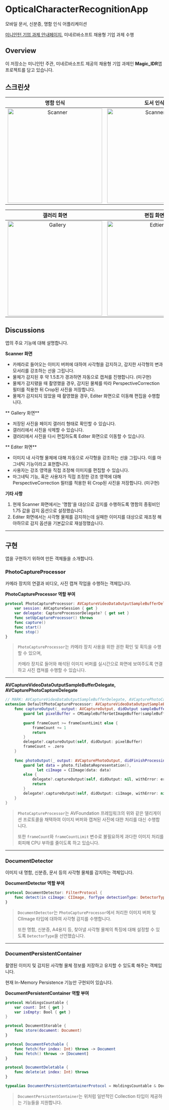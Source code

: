 #  OpticalCharacterRecognitionApp
모바일 문서, 신분증, 명함 인식 어플리케이션

[미니인턴 기업 과제 안내페이지](https://miniintern.com/projects/1269), 미네르바소프트 채용형 기업 과제 수행

## Overview
이 저장소는 미니인턴 주관, 미네르바소프트 제공의 채용형 기업 과제인 **Magic_IDR**앱 프로젝트를 담고 있습니다.

## 스크린샷
|**명함 인식**|**도서 인식**|
|:--:|:--:|
|<img src="https://github.com/Remaked-Swain/ScreenShotRepository/blob/main/Magic_IDR/Scanner.PNG?raw=true" alt="Scanner" width="300px">|<img src="https://github.com/Remaked-Swain/ScreenShotRepository/blob/main/Magic_IDR/Scanner2.PNG?raw=true" alt="Scanner2" width="300px">|

|**갤러리 화면**|**편집 화면**|
|:--:|:--:|
|<img src="https://github.com/Remaked-Swain/ScreenShotRepository/blob/main/Magic_IDR/Gallery.PNG?raw=true" alt="Gallery" width="300px">|<img src="https://github.com/Remaked-Swain/ScreenShotRepository/blob/main/Magic_IDR/Editer.PNG?raw=true" alt="Edtier" width="300px">|

## Discussions
앱의 주요 기능에 대해 설명합니다.

**Scanner 화면**
* 카메라로 들어오는 이미지 버퍼에 대하여 사각형을 감지하고, 감지한 사각형의 변과 모서리를 강조하는 선을 그립니다.
* 물체가 감지된 후 약 1.5초가 경과하면 자동으로 캡쳐를 진행합니다. (미구현)
* 물체가 감지됐을 때 촬영했을 경우, 감지된 물체를 따라 PerspectiveCorrection 필터를 적용한 뒤 Crop된 사진을 저장합니다.
* 물체가 감지되지 않았을 때 촬영했을 경우, Editer 화면으로 이동해 편집을 수행합니다.

** Gallery 화면**
* 저장된 사진을 페이지 갤러리 형태로 확인할 수 있습니다.
* 갤러리에서 사진을 삭제할 수 있습니다.
* 갤러리에서 사진을 다시 편집하도록 Editer 화면으로 이동할 수 있습니다.

** Editer 화면**
* 이미지 내 사각형 물체에 대해 자동으로 사각형을 강조하는 선을 그립니다. 이를 마그네틱 기능이라고 표현합니다.
* 사용자는 강조 영역을 직접 조정해 이미지를 편집할 수 있습니다.
* 마그네틱 기능, 혹은 사용자가 직접 조정한 강조 영역에 대해 PerspectiveCorrection 필터를 적용한 뒤 Crop된 사진을 저장합니다. (미구현)

**기타 사항**
1. 현재 Scanner 화면에서는 '명함'을 대상으로 감지를 수행하도록 명함의 종횡비인 1.75 값을 감지 옵션으로 설정했습니다.
2. Editer 화면에서는 사각형 물체를 감지하는데 실패한 이미지를 대상으로 재조정 해야하므로 감지 옵션을 기본값으로 재설정했습니다.

---

## 구현
앱을 구현하기 위하여 만든 객체들을 소개합니다.

### PhotoCaptureProcessor
카메라 장치의 연결과 비디오, 사진 캡쳐 작업을 수행하는 객체입니다.

**PhotoCaptureProcessor 역할 부여**
```swift
protocol PhotoCaptureProcessor: AVCaptureVideoDataOutputSampleBufferDelegate & AVCapturePhotoCaptureDelegate {
    var session: AVCaptureSession { get }
    var delegate: CaptureProcessorDelegate? { get set }
    func setUpCaptureProcessor() throws
    func capture()
    func start()
    func stop()
}
```
> `PhotoCaptureProcessor`는 카메라 장치 사용을 위한 권한 확인 및 획득을 수행할 수 있으며,
> 
> 카메라 장치로 들어와 해석된 이미지 버퍼를 실시간으로 화면에 보여주도록 연결하고 사진 캡쳐를 수행할 수 있습니다.

---

**AVCaptureVideoDataOutputSampleBufferDelegate, AVCapturePhotoCaptureDelegate**
```swift
// MARK: AVCaptureVideoDataOutputSampleBufferDelegate, AVCapturePhotoCaptureDelegate Confirmation
extension DefaultPhotoCaptureProcessor: AVCaptureVideoDataOutputSampleBufferDelegate, AVCapturePhotoCaptureDelegate {
    func captureOutput(_ output: AVCaptureOutput, didOutput sampleBuffer: CMSampleBuffer, from connection: AVCaptureConnection) {
        guard let pixelBuffer = CMSampleBufferGetImageBuffer(sampleBuffer) else { return }
        
        guard frameCount >= frameCountLimit else {
            frameCount += 1
            return
        }
        delegate?.captureOutput(self, didOutput: pixelBuffer)
        frameCount = .zero
    }
    
    func photoOutput(_ output: AVCapturePhotoOutput, didFinishProcessingPhoto photo: AVCapturePhoto, error: Error?) {
        guard let data = photo.fileDataRepresentation(),
              let ciImage = CIImage(data: data)
        else {
            delegate?.captureOutput(self, didOutput: nil, withError: error)
            return
        }
        delegate?.captureOutput(self, didOutput: ciImage, withError: nil)
    }
}
```
> `PhotoCaptureProcessor`는 AVFoundation 프레임워크의 위와 같은 델리게이션 프로토콜을 채택하여 이미지 버퍼와 캡쳐된 사진에 대한 처리를 대신 수행합니다.
>
> 또한 `frameCount`와 `frameCountLimit` 변수로 불필요하게 과다한 이미지 처리를 회피해 CPU 부하를 줄이도록 하고 있습니다.

---

### DocumentDetector
이미지 내 명함, 신분증, 문서 등의 사각형 물체를 감지하는 객체입니다.

**DocumentDetector 역할 부여**
```swift
protocol DocumentDetector: FilterProtocol {
    func detect(in ciImage: CIImage, forType detectionType: DetectorType) throws -> RectangleModel
}
```
> `DocumentDetector`는 `PhotoCaptureProcessor`에서 처리한 이미지 버퍼 및 CIImage 타입에 대하여 사각형 감지를 수행합니다.
>
> 또한 명함, 신분증, A4용지 등, 찾아낼 사각형 물체의 특징에 대해 설정할 수 있도록 `DetectorType`을 선언했습니다.

---

### DocumentPersistentContainer
촬영된 이미지 및 감지된 사각형 물체 정보를 저장하고 유지할 수 있도록 해주는 객체입니다.

현재 In-Memory Persistence 기능만 구현되어 있습니다.

**DocumentPersistentContainer 역할 부여**
```swift
protocol HoldingsCountable {
    var count: Int { get }
    var isEmpty: Bool { get }
}

protocol DocumentStorable {
    func store(document: Document)
}

protocol DocumentFetchable {
    func fetch(for index: Int) throws -> Document
    func fetch() throws -> [Document]
}

protocol DocumentDeletable {
    func delete(at index: Int) throws
}

typealias DocumentPersistentContainerProtocol = HoldingsCountable & DocumentStorable & DocumentFetchable & DocumentDeletable
```
> `DocumentPersistentContainer`는 위처럼 일반적인 Collection 타입이 제공하는 기능들을 지원합니다.
